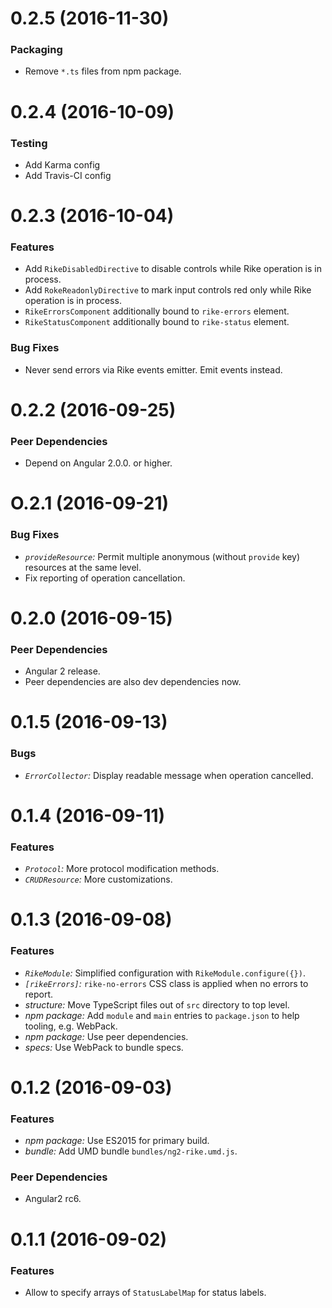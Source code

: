 # 0.2.5 (2016-11-30)

### Packaging

* Remove `*.ts` files from npm package.


# 0.2.4 (2016-10-09)

### Testing

* Add Karma config
* Add Travis-CI config


# 0.2.3 (2016-10-04)

### Features

* Add `RikeDisabledDirective` to disable controls while Rike operation is in process.
* Add `RokeReadonlyDirective` to mark input controls red only while Rike operation is in process.
* `RikeErrorsComponent` additionally bound to `rike-errors` element.
* `RikeStatusComponent` additionally bound to `rike-status` element.

### Bug Fixes

* Never send errors via Rike events emitter. Emit events instead.


# 0.2.2 (2016-09-25)

### Peer Dependencies

* Depend on Angular 2.0.0. or higher.


# O.2.1 (2016-09-21)

### Bug Fixes

* *`provideResource`:* Permit multiple anonymous (without `provide` key) resources at the same level.
* Fix reporting of operation cancellation.


# 0.2.0 (2016-09-15)

### Peer Dependencies

* Angular 2 release.
* Peer dependencies are also dev dependencies now.


# 0.1.5 (2016-09-13)

### Bugs

* *`ErrorCollector`:* Display readable message when operation cancelled.


# 0.1.4 (2016-09-11)

### Features

* *`Protocol`:* More protocol modification methods.
* *`CRUDResource`:* More customizations.


# 0.1.3 (2016-09-08)

### Features

* *`RikeModule`:* Simplified configuration with `RikeModule.configure({})`.
* *`[rikeErrors]`:* `rike-no-errors` CSS class is applied when no errors to report.
* *structure:* Move TypeScript files out of `src` directory to top level.
* *npm package:* Add `module` and `main` entries to `package.json` to help tooling, e.g. WebPack.
* *npm package:* Use peer dependencies.
* *specs:* Use WebPack to bundle specs.


# 0.1.2 (2016-09-03)

### Features

* *npm package:* Use ES2015 for primary build.
* *bundle:* Add UMD bundle `bundles/ng2-rike.umd.js`.

### Peer Dependencies

* Angular2 rc6.


# 0.1.1 (2016-09-02)

### Features

* Allow to specify arrays of `StatusLabelMap` for status labels.
